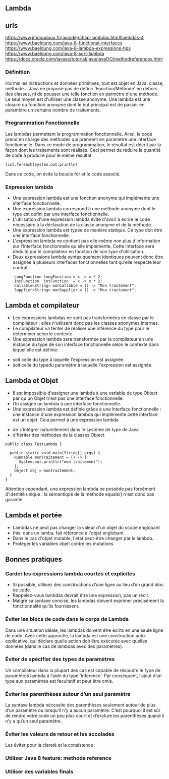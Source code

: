 ## Lambda

## urls
https://www.jmdoudoux.fr/java/dej/chap-lambdas.htm#lambdas-4
https://www.baeldung.com/java-8-functional-interfaces
https://www.baeldung.com/java-8-lambda-expressions-tips
https://www.baeldung.com/java-8-sort-lambda
https://docs.oracle.com/javase/tutorial/java/javaOO/methodreferences.html

### Définition
Hormis les instructions et données primitives, tout est objet en Java: classe, méthode...
Java ne propose pas de définir 'Fonction/Méthode' en dehors des classes, ni de pousser une telle fonction en parmètre d'une méthode.
Le seul moyen est d'utiliser une classe anonyme.
Une lambda est une closure ou fonction anonyme dont le but principal est de passer en paramètre un certains nombre de traitements.

### Programmation Fonctionnelle
Les lambdas permettent la programmation fonctionnelle.
Ainsi, le code prend en charge des méthodes qui prennent en paramètre une interface fonctionnelle.
Dans ce mode de programmation, le résultat est décrit par la façon dont les traitements sont réalisés.
Ceci permet de réduire la quantité de code à produire pour le même résultat:
```
list.foreach(System.out:println)
```
Dans ce code, on évite la boucle for et le code associé.

### Expression lambda
* Une expression lambda est une fonction anonyme qui implémente une interface fonctionnelle.
* Une expression lambda correspond à une méthode anonyme dont le type est défini par une interface fonctionnelle.
* L'utilisation d'une expression lambda évite d'avoir à écrire le code nécessaire à la déclaration de la classe anonyme et de la méthode.
* Une expression lambda est typée de manière statique. Ce type doit être une interface fonctionnelle.
* L'expression lambda ne contient pas elle-même non plus d'information sur l'interface fonctionnelle qu'elle implémente. Cette interface sera déduite par le compilateur en fonction de son type d'utilisation.
* Deux expressions lambda syntaxiquement identiques peuvent donc être assignée à plusieurs interfaces fonctionnelles tant qu'elle respecte leur contrat.
```
    LongFunction longFunction = x -> x * 2;
    IntFunction  intFunction  = x -> x * 2;
    Callable<String> monCallable = () -> "Mon traitement";
    Supplier<String> monSupplier = () -> "Mon traitement"; 
```

## Lambda et compilateur
* Les expressions lambdas ne sont pas transformées en classe par le compilateur ; elles n'utilisent donc pas les classes anonymes internes.
* Le compilateur va tenter de réaliser une inférence du type pour le déterminer selon le contexte.
* Une expression lambda sera transformée par le compilateur en une instance du type de son interface fonctionnelle selon le contexte dans lequel elle est définie:
- soit celle du type à laquelle l'expression est assignée.
- soit celle du typedu paramètre à laquelle l'expression est assignée.

## Lambda et Objet
* Il est impossible d'assigner une lambda à une variable de type Object par qu'un Objet n'est pas une interface fonctionnelle.
* On assigne un lambda à une interface fonctionnelle.
* Une expression lambda est définie grâce à une interface fonctionnelle : une instance d'une expression lambda qui implémente cette interface est un objet. Cela permet à une expression lambda
- de s'intégrer naturellement dans le système de type de Java
- d'hériter des méthodes de la classes Object
```
public class TestLambda {

  public static void main(String[] args) {
    Runnable monTraitement = () -> {
      System.out.println("mon traitement");
    };
    Object obj = monTraitement;
  }
}
```
Attention cependant, une expression lambda ne possède pas forcément d'identité unique : la sémantique de la méthode equals() n'est donc pas garantie.

## Lambda et portée 
* Lambdas ne peut pas changer la valeur d'un objet du scope englobant
* this: dans un lamba, fait référence à l'objet englobant
* Dans le cas d'objet mutable, l'état peut-être changer par le lambda.
* Protéger les variables objet contre les mutations

## Bonnes pratiques

### Garder les expressions lambda courtes et explicites
* Si possible, utilisez des constructions d’une ligne au lieu d’un grand bloc de code.
* Rappelez-vous lambdas devrait être une expression, pas un récit. 
* Malgré sa syntaxe concise, les lambdas doivent exprimer précisément la fonctionnalité qu’ils fournissent.

### Éviter les blocs de code dans le corps de Lambda
Dans une situation idéale, les lambdas doivent être écrits en une seule ligne de code. Avec cette approche, la lambda est une construction auto-explicative, qui déclare quelle action doit être exécutée avec quelles données (dans le cas de lambdas avec des paramètres).

### Éviter de spécifier des types de paramètres
Un compilateur dans la plupart des cas est capable de résoudre le type de paramètres lambda à l’aide du type 'inference'. Par conséquent, l’ajout d’un type aux paramètres est facultatif et peut être omis.

### Éviter les parenthèses autour d’un seul paramètre
La syntaxe lambda nécessite des parenthèses seulement autour de plus d’un paramètre ou lorsqu’il n’y a aucun paramètre. C’est pourquoi il est sûr de rendre votre code un peu plus court et d’exclure les parenthèses quand il n’y a qu’un seul paramètre.

### Éviter les valeurs de retour et les accolades
Les éviter pour la clareté et la consistence

### Utiliser Java 8 feature: methode reference

### Utiliser des variables finals

  
